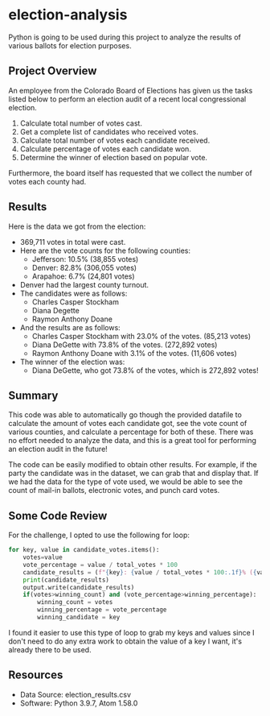 # election-analysis
Python is going to be used during this project to analyze the results of various ballots for election purposes.

## Project Overview
An employee from the Colorado Board of Elections has given us the tasks listed below to perform an election audit of a recent local congressional election.

1. Calculate total number of votes cast.
2. Get a complete list of candidates who received votes.
3. Calculate total number of votes each candidate received.
4. Calculate percentage of votes each candidate won.
5. Determine the winner of election based on popular vote.

Furthermore, the board itself has requested that we collect the number of votes each county had.

## Results
Here is the data we got from the election:
- 369,711 votes in total were cast.
- Here are the vote counts for the following counties:
  - Jefferson: 10.5% (38,855 votes)
  - Denver: 82.8% (306,055 votes)
  - Arapahoe: 6.7% (24,801 votes)
- Denver had the largest county turnout.
- The candidates were as follows:
  - Charles Casper Stockham
  - Diana Degette
  - Raymon Anthony Doane
- And the results are as follows:
  - Charles Casper Stockham with 23.0% of the votes. (85,213 votes)
  - Diana DeGette with 73.8% of the votes. (272,892 votes)
  - Raymon Anthony Doane with 3.1% of the votes. (11,606 votes)
- The winner of the election was:
  - Diana DeGette, who got 73.8% of the votes, which is 272,892 votes!

## Summary

This code was able to automatically go though the provided datafile to calculate the amount of votes each candidate got, see the vote count of various counties, and calculate a percentage for both of these. There was no effort needed to analyze the data, and this is a great tool for performing an election audit in the future!

The code can be easily modified to obtain other results. For example, if the party the candidate was in the dataset, we can grab that and display that. If we had the data for the type of vote used, we would be able to see the count of mail-in ballots, electronic votes, and punch card votes.

## Some Code Review

For the challenge, I opted to use the following for loop:
```py
for key, value in candidate_votes.items():
    votes=value
    vote_percentage = value / total_votes * 100
    candidate_results = (f"{key}: {value / total_votes * 100:.1f}% ({value:,})\n")
    print(candidate_results)
    output.write(candidate_results)
    if(votes>winning_count) and (vote_percentage>winning_percentage):
        winning_count = votes
        winning_percentage = vote_percentage
        winning_candidate = key
```

I found it easier to use this type of loop to grab my keys and values since I don't need to do any extra work to obtain the value of a key I want, it's already there to be used.

## Resources
- Data Source: election_results.csv
- Software: Python 3.9.7, Atom 1.58.0

